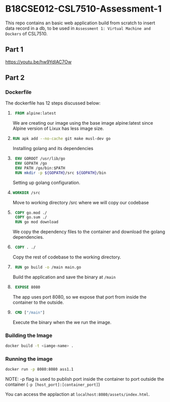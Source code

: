 # B18CSE012-CSL7510-Assessment-1

This repo contains an basic web application build from scratch to insert data record in a db, to be used in `Assessment 1: Virtual Machine and Dockers` of CSL7510.

## Part 1

https://youtu.be/hw9YdIAC7Ow

## Part 2

### Dockerfile

The dockerfile has 12 steps discussed below:

1. ```dockerfile
    FROM alpine:latest
    ```

    We are creating our image using the base image alpine:latest since Alpine version of Lixux has less image size.

2. ```dockerfile
   RUN apk add --no-cache git make musl-dev go
   ```

   Installing golang and its dependencies

3. ```dockerfile
    ENV GOROOT /usr/lib/go
    ENV GOPATH /go
    ENV PATH /go/bin:$PATH
    RUN mkdir -p ${GOPATH}/src ${GOPATH}/bin

   ```

   Setting up golang configuration.

4. ```dockerfile
   WORKDIR /src
   ```

   Move to working directory /src where we will copy our codebase

5. ```dockerfile
    COPY go.mod ./
    COPY go.sum ./
    RUN go mod download
   ```

   We copy the dependency files to the container and download the golang dependencies.

6. ```dockerfile
    COPY . ./
   ```

   Copy the rest of codebase to the working directory.

7. ```dockerfile
    RUN go build -o /main main.go
   ```

   Build the application and save the binary at `/main`

8. ```dockerfile
    EXPOSE 8080
   ```

   The app uses port 8080, so we expose that port from inside the container to the outside.

9. ```dockerfile
    CMD ["/main"]
   ```

   Execute the binary when the we run the image.

### Building the Image

```bash
docker build -t <iamge-name> .
```

### Running the image

```bash
docker run -p 8080:8080 ass1.1
```

NOTE: -p flag is used to publish port inside the container to port outside the container (`-p [host_port]:[container_port]`)

You can access the applaction at `localhost:8080/assets/index.html`.
